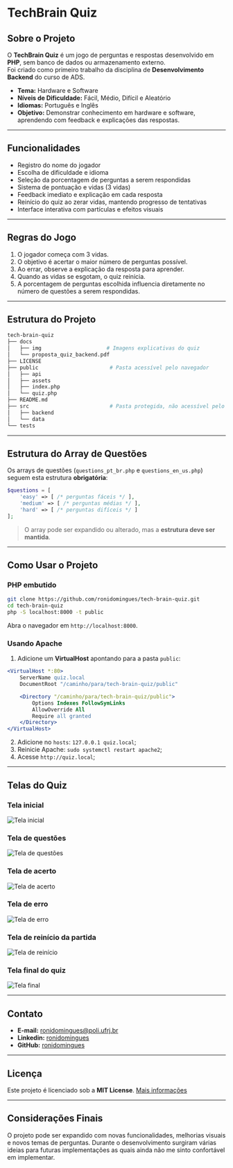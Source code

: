 # TechBrain Quiz

## Sobre o Projeto

O **TechBrain Quiz** é um jogo de perguntas e respostas desenvolvido em **PHP**, sem banco de dados ou armazenamento externo.  
Foi criado como primeiro trabalho da disciplina de **Desenvolvimento Backend** do curso de ADS.

- **Tema:** Hardware e Software  
- **Níveis de Dificuldade:** Fácil, Médio, Difícil e Aleatório  
- **Idiomas:** Português e Inglês  
- **Objetivo:** Demonstrar conhecimento em hardware e software, aprendendo com feedback e explicações das respostas.

---

## Funcionalidades

- Registro do nome do jogador  
- Escolha de dificuldade e idioma  
- Seleção da porcentagem de perguntas a serem respondidas  
- Sistema de pontuação e vidas (3 vidas)  
- Feedback imediato e explicação em cada resposta  
- Reinício do quiz ao zerar vidas, mantendo progresso de tentativas  
- Interface interativa com partículas e efeitos visuais  

---

## Regras do Jogo

1. O jogador começa com 3 vidas.  
2. O objetivo é acertar o maior número de perguntas possível.  
3. Ao errar, observe a explicação da resposta para aprender.  
4. Quando as vidas se esgotam, o quiz reinicia.  
5. A porcentagem de perguntas escolhida influencia diretamente no número de questões a serem respondidas.  

---

## Estrutura do Projeto

```bash
tech-brain-quiz
├── docs
│   ├── img                     # Imagens explicativas do quiz
│   └── proposta_quiz_backend.pdf
├── LICENSE
├── public                       # Pasta acessível pelo navegador
│   ├── api
│   ├── assets
│   ├── index.php
│   └── quiz.php
├── README.md
├── src                          # Pasta protegida, não acessível pelo navegador
│   ├── backend
│   └── data
└── tests
```

---

## Estrutura do Array de Questões

Os arrays de questões (`questions_pt_br.php` e `questions_en_us.php`) seguem esta estrutura **obrigatória**:

```php
$questions = [
    'easy' => [ /* perguntas fáceis */ ],
    'medium' => [ /* perguntas médias */ ],
    'hard' => [ /* perguntas difíceis */ ]
];
```

> O array pode ser expandido ou alterado, mas a **estrutura deve ser mantida**.

---

## Como Usar o Projeto

### PHP embutido

```bash
git clone https://github.com/ronidomingues/tech-brain-quiz.git
cd tech-brain-quiz
php -S localhost:8000 -t public
```

Abra o navegador em `http://localhost:8000`.

### Usando Apache

1. Adicione um **VirtualHost** apontando para a pasta `public`:

```apache
<VirtualHost *:80>
    ServerName quiz.local
    DocumentRoot "/caminho/para/tech-brain-quiz/public"

    <Directory "/caminho/para/tech-brain-quiz/public">
        Options Indexes FollowSymLinks
        AllowOverride All
        Require all granted
    </Directory>
</VirtualHost>
```

2. Adicione no `hosts`: `127.0.0.1 quiz.local`;
3. Reinicie Apache: `sudo systemctl restart apache2`;
4. Acesse `http://quiz.local`;

---

## Telas do Quiz

### Tela inicial

![Tela inicial](docs/img/tela_inicial_do_quiz.png)

### Tela de questões

![Tela de questões](docs/img/tela_de_questoes_do_quiz.png)

### Tela de acerto

![Tela de acerto](docs/img/tela_de_acerto_do_quiz.png)

### Tela de erro

![Tela de erro](docs/img/tela_de_erro_do_quiz.png)

### Tela de reinício da partida

![Tela de reinício](docs/img/tela_de_reinicio_da_partida.png)

### Tela final do quiz

![Tela final](docs/img/tela_final_do_quiz.png)

---

## Contato

- **E-mail:** ronidomingues@poli.ufrj.br
- **Linkedin:** [ronidomingues](https://www.linkedin.com/in/ronidomingues/)
- **GitHub:** [ronidomingues](https://github.com/ronidomingues)

---

## Licença

Este projeto é licenciado sob a **MIT License**. [Mais informações](https://github.com/ronidomingues/tech-brain-quiz/blob/main/LICENSE)

---

## Considerações Finais

O projeto pode ser expandido com novas funcionalidades, melhorias visuais e novos temas de perguntas. Durante o desenvolvimento surgiram várias ideias para futuras implementações as quais ainda não me sinto confortável em implementar.
